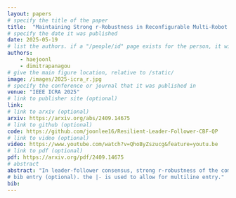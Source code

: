 ```yaml
---
layout: papers
# specify the title of the paper
title:  "Maintaining Strong r-Robustness in Reconfigurable Multi-Robot Networks using Control Barrier Functions"
# specify the date it was published
date: 2025-05-19
# list the authors. if a "/people/id" page exists for the person, it will be linked. If not, the author's name is printed exactly as you typed it.
authors:
    - haejoonl
    - dimitrapanagou
# give the main figure location, relative to /static/
image: /images/2025-icra_r.jpg
# specify the conference or journal that it was published in
venue: "IEEE ICRA 2025"
# link to publisher site (optional)
link: 
# link to arxiv (optional)
arxiv: https://arxiv.org/abs/2409.14675
# link to github (optional)
code: https://github.com/joonlee16/Resilient-Leader-Follower-CBF-QP
# link to video (optional)
video: https://www.youtube.com/watch?v=QhoByZszucg&feature=youtu.be
# link to pdf (optional)
pdf: https://arxiv.org/pdf/2409.14675
# abstract
abstract: "In leader-follower consensus, strong r-robustness of the communication graph provides a sufficient condition for followers to achieve consensus in the presence of misbehaving agents. Previous studies have assumed that robots can form and/or switch between predetermined network topologies with known robustness properties. However, robots with distance-based communication models may not be able to achieve these topologies while moving through spatially constrained environments, such as narrow corridors, to complete their objectives. This paper introduces a Control Barrier Function (CBF) that ensures robots maintain strong r-robustness of their communication graph above a certain threshold without maintaining any fixed topologies. Our CBF directly addresses robustness, allowing robots to have flexible reconfigurable network structure while navigating to achieve their objectives. The efficacy of our method is tested through various simulation and hardware experiments
# bib entry (optional). the |- is used to allow for multiline entry."
bib:
---
```

